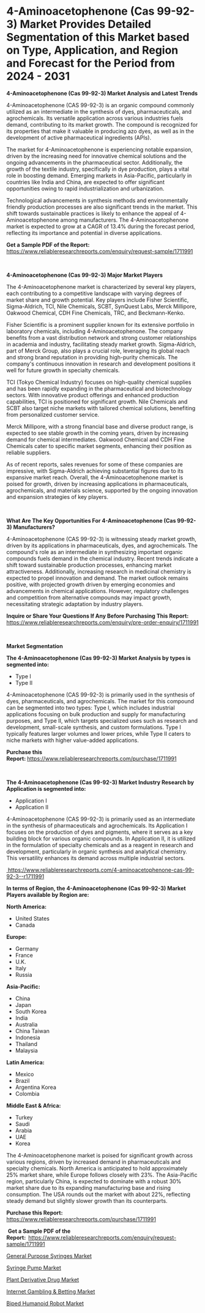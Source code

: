 <p><h1>4-Aminoacetophenone (Cas 99-92-3) Market Provides Detailed Segmentation of this Market based on Type, Application, and Region and Forecast for the Period from 2024 - 2031</h1></p><p><strong>4-Aminoacetophenone (Cas 99-92-3) Market Analysis and Latest Trends</strong></p>
<p><p>4-Aminoacetophenone (CAS 99-92-3) is an organic compound commonly utilized as an intermediate in the synthesis of dyes, pharmaceuticals, and agrochemicals. Its versatile application across various industries fuels demand, contributing to its market growth. The compound is recognized for its properties that make it valuable in producing azo dyes, as well as in the development of active pharmaceutical ingredients (APIs).</p><p>The market for 4-Aminoacetophenone is experiencing notable expansion, driven by the increasing need for innovative chemical solutions and the ongoing advancements in the pharmaceutical sector. Additionally, the growth of the textile industry, specifically in dye production, plays a vital role in boosting demand. Emerging markets in Asia-Pacific, particularly in countries like India and China, are expected to offer significant opportunities owing to rapid industrialization and urbanization.</p><p>Technological advancements in synthesis methods and environmentally friendly production processes are also significant trends in the market. This shift towards sustainable practices is likely to enhance the appeal of 4-Aminoacetophenone among manufacturers. The 4-Aminoacetophenone market is expected to grow at a CAGR of 13.4% during the forecast period, reflecting its importance and potential in diverse applications.</p></p>
<p><strong>Get a Sample PDF of the Report:&nbsp;</strong> <a href="https://www.reliableresearchreports.com/enquiry/request-sample/1711991?utm_campaign=9&utm_medium=2&utm_source=Github&utm_content=ia&utm_term=22102024&utm_id=4-aminoacetophenone-cas-99-92-3">https://www.reliableresearchreports.com/enquiry/request-sample/1711991</a></p>
<p>&nbsp;</p>
<p><strong>4-Aminoacetophenone (Cas 99-92-3) Major Market Players</strong></p>
<p><p>The 4-Aminoacetophenone market is characterized by several key players, each contributing to a competitive landscape with varying degrees of market share and growth potential. Key players include Fisher Scientific, Sigma-Aldrich, TCI, Nile Chemicals, SCBT, SynQuest Labs, Merck Millipore, Oakwood Chemical, CDH Fine Chemicals, TRC, and Beckmann-Kenko.</p><p>Fisher Scientific is a prominent supplier known for its extensive portfolio in laboratory chemicals, including 4-Aminoacetophenone. The company benefits from a vast distribution network and strong customer relationships in academia and industry, facilitating steady market growth. Sigma-Aldrich, part of Merck Group, also plays a crucial role, leveraging its global reach and strong brand reputation in providing high-purity chemicals. The company's continuous innovation in research and development positions it well for future growth in specialty chemicals.</p><p>TCI (Tokyo Chemical Industry) focuses on high-quality chemical supplies and has been rapidly expanding in the pharmaceutical and biotechnology sectors. With innovative product offerings and enhanced production capabilities, TCI is positioned for significant growth. Nile Chemicals and SCBT also target niche markets with tailored chemical solutions, benefiting from personalized customer service.</p><p>Merck Millipore, with a strong financial base and diverse product range, is expected to see stable growth in the coming years, driven by increasing demand for chemical intermediates. Oakwood Chemical and CDH Fine Chemicals cater to specific market segments, enhancing their position as reliable suppliers.</p><p>As of recent reports, sales revenues for some of these companies are impressive, with Sigma-Aldrich achieving substantial figures due to its expansive market reach. Overall, the 4-Aminoacetophenone market is poised for growth, driven by increasing applications in pharmaceuticals, agrochemicals, and materials science, supported by the ongoing innovation and expansion strategies of key players.</p></p>
<p>&nbsp;</p>
<p><strong>What Are The Key Opportunities For 4-Aminoacetophenone (Cas 99-92-3) Manufacturers?</strong></p>
<p><p>4-Aminoacetophenone (CAS 99-92-3) is witnessing steady market growth, driven by its applications in pharmaceuticals, dyes, and agrochemicals. The compound's role as an intermediate in synthesizing important organic compounds fuels demand in the chemical industry. Recent trends indicate a shift toward sustainable production processes, enhancing market attractiveness. Additionally, increasing research in medicinal chemistry is expected to propel innovation and demand. The market outlook remains positive, with projected growth driven by emerging economies and advancements in chemical applications. However, regulatory challenges and competition from alternative compounds may impact growth, necessitating strategic adaptation by industry players.</p></p>
<p><strong>Inquire or Share Your Questions If Any Before Purchasing This Report:</strong> <a href="https://www.reliableresearchreports.com/enquiry/pre-order-enquiry/1711991?utm_campaign=9&utm_medium=2&utm_source=Github&utm_content=ia&utm_term=22102024&utm_id=4-aminoacetophenone-cas-99-92-3">https://www.reliableresearchreports.com/enquiry/pre-order-enquiry/1711991</a></p>
<p>&nbsp;</p>
<p><strong>Market Segmentation</strong></p>
<p><strong>The 4-Aminoacetophenone (Cas 99-92-3) Market Analysis by types is segmented into:</strong></p>
<p><ul><li>Type I</li><li>Type II</li></ul></p>
<p><p>4-Aminoacetophenone (CAS 99-92-3) is primarily used in the synthesis of dyes, pharmaceuticals, and agrochemicals. The market for this compound can be segmented into two types: Type I, which includes industrial applications focusing on bulk production and supply for manufacturing purposes, and Type II, which targets specialized uses such as research and development, small-scale synthesis, and custom formulations. Type I typically features larger volumes and lower prices, while Type II caters to niche markets with higher value-added applications.</p></p>
<p><strong>Purchase this Report:&nbsp;</strong><a href="https://www.reliableresearchreports.com/purchase/1711991?utm_campaign=9&utm_medium=2&utm_source=Github&utm_content=ia&utm_term=22102024&utm_id=4-aminoacetophenone-cas-99-92-3">https://www.reliableresearchreports.com/purchase/1711991</a></p>
<p>&nbsp;</p>
<p><strong>The 4-Aminoacetophenone (Cas 99-92-3) Market Industry Research by Application is segmented into:</strong></p>
<p><ul><li>Application I</li><li>Application II</li></ul></p>
<p><p>4-Aminoacetophenone (CAS 99-92-3) is primarily used as an intermediate in the synthesis of pharmaceuticals and agrochemicals. Its Application I focuses on the production of dyes and pigments, where it serves as a key building block for various organic compounds. In Application II, it is utilized in the formulation of specialty chemicals and as a reagent in research and development, particularly in organic synthesis and analytical chemistry. This versatility enhances its demand across multiple industrial sectors.</p></p>
<p><a href="https://www.reliableresearchreports.com/4-aminoacetophenone-cas-99-92-3--r1711991?utm_campaign=9&utm_medium=2&utm_source=Github&utm_content=ia&utm_term=22102024&utm_id=4-aminoacetophenone-cas-99-92-3">&nbsp;https://www.reliableresearchreports.com/4-aminoacetophenone-cas-99-92-3--r1711991</a></p>
<p><strong>In terms of Region, the 4-Aminoacetophenone (Cas 99-92-3) Market Players available by Region are:</strong></p>
<p>
    <p> <strong> North America: </strong>
        <ul>
            <li>United States</li>
            <li>Canada</li>
        </ul>
        </p> 
    <p> <strong> Europe: </strong>
        <ul>
            <li>Germany</li>
            <li>France</li>
            <li>U.K.</li>
            <li>Italy</li>
            <li>Russia</li>
        </ul>
        </p> 
    <p> <strong> Asia-Pacific: </strong>
        <ul>
            <li>China</li>
            <li>Japan</li>
            <li>South Korea</li>
            <li>India</li>
            <li>Australia</li>
            <li>China Taiwan</li>
            <li>Indonesia</li>
            <li>Thailand</li>
            <li>Malaysia</li>
        </ul>
        </p> 
    <p> <strong> Latin America: </strong>
        <ul>
            <li>Mexico</li>
            <li>Brazil</li>
            <li>Argentina Korea</li>
            <li>Colombia</li>
        </ul>
        </p> 
    <p> <strong> Middle East & Africa: </strong>
        <ul>
            <li>Turkey</li>
            <li>Saudi</li>
            <li>Arabia</li>
            <li>UAE</li>
            <li>Korea</li>
        </ul>
    </p>
    </p>
<p><p>The 4-Aminoacetophenone market is poised for significant growth across various regions, driven by increased demand in pharmaceuticals and specialty chemicals. North America is anticipated to hold approximately 25% market share, while Europe follows closely with 23%. The Asia-Pacific region, particularly China, is expected to dominate with a robust 30% market share due to its expanding manufacturing base and rising consumption. The USA rounds out the market with about 22%, reflecting steady demand but slightly slower growth than its counterparts.</p></p>
<p><strong>Purchase this Report: </strong><a href="https://www.reliableresearchreports.com/purchase/1711991?utm_campaign=9&utm_medium=2&utm_source=Github&utm_content=ia&utm_term=22102024&utm_id=4-aminoacetophenone-cas-99-92-3">https://www.reliableresearchreports.com/purchase/1711991</a></p>
<p>&nbsp;<strong>Get a Sample PDF of the Report:&nbsp;&nbsp;</strong><a href="https://www.reliableresearchreports.com/enquiry/request-sample/1711991?utm_campaign=9&utm_medium=2&utm_source=Github&utm_content=ia&utm_term=22102024&utm_id=4-aminoacetophenone-cas-99-92-3">https://www.reliableresearchreports.com/enquiry/request-sample/1711991</a></p>
<p><strong></strong></p>
<p><p><a href="https://github.com/Annahawkins697/Market-Research-Report-List-1/blob/main/general-purpose-syringes-market.md?utm_campaign=9&utm_medium=2&utm_source=Github&utm_content=ia&utm_term=22102024&utm_id=4-aminoacetophenone-cas-99-92-3">General Purpose Syringes Market</a></p><p><a href="https://github.com/WashimHussain441/Market-Research-Report-List-1/blob/main/syringe-pump-market.md?utm_campaign=9&utm_medium=2&utm_source=Github&utm_content=ia&utm_term=22102024&utm_id=4-aminoacetophenone-cas-99-92-3">Syringe Pump Market</a></p><p><a href="https://www.linkedin.com/pulse/plant-derivative-drug-market-maturity-analysis-regional-ygh7e?utm_campaign=9&utm_medium=2&utm_source=Github&utm_content=ia&utm_term=22102024&utm_id=4-aminoacetophenone-cas-99-92-3">Plant Derivative Drug Market</a></p><p><a href="https://www.linkedin.com/pulse/internet-gambling-betting-market-research-report-2024-bovpe?utm_campaign=9&utm_medium=2&utm_source=Github&utm_content=ia&utm_term=22102024&utm_id=4-aminoacetophenone-cas-99-92-3">Internet Gambling & Betting Market</a></p><p><a href="https://issuu.com/reportprime-2/docs/biped-humanoid-robot-market-size-20_cd780800c83bfd?utm_campaign=9&utm_medium=2&utm_source=Github&utm_content=ia&utm_term=22102024&utm_id=4-aminoacetophenone-cas-99-92-3">Biped Humanoid Robot Market</a></p></p>